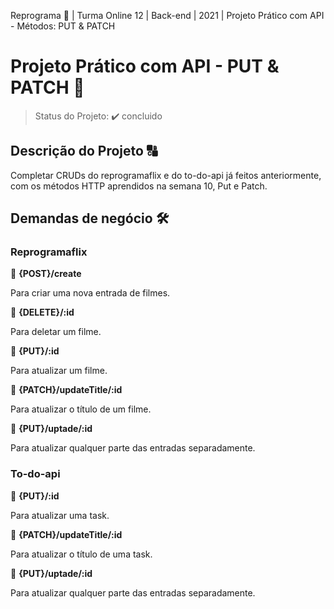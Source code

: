 Reprograma :rocket: | Turma Online 12 | Back-end | 2021 | Projeto Prático com API - Métodos: PUT & PATCH

# Projeto Prático com API - PUT & PATCH :dancers:

> Status do Projeto: :heavy_check_mark: concluido

## Descrição do Projeto :capital_abcd: 

Completar CRUDs do reprogramaflix e do to-do-api já feitos anteriormente, com os métodos HTTP aprendidos na semana 10, Put e Patch. 
<br />

## Demandas de negócio :hammer_and_wrench:

### Reprogramaflix

<!-- :small_blue_diamond: {GET}/ 
para visualizar uma mensagem de boas vindas.

:small_blue_diamond: {GET}/todos 
para visualizar todos os filmes.

:small_blue_diamond: {GET}/titulo 
para visualizar um filme específico.

:small_blue_diamond: {GET}/genero
para localizar um filme pelo gênero, utilizando parâmetros. -->

<!-- :small_blue_diamond: {GET}/:id 
para visualizar um filme específico, consultando pelo id. -->

:small_blue_diamond: **{POST}/create**

Para criar uma nova entrada de filmes.

:small_blue_diamond: **{DELETE}/:id**

Para deletar um filme.

:small_blue_diamond: **{PUT}/:id**

Para atualizar um filme.

:small_blue_diamond: **{PATCH}/updateTitle/:id**

Para atualizar o título de um filme.

:small_blue_diamond: **{PUT}/uptade/:id**

Para atualizar qualquer parte das entradas separadamente.

### To-do-api

:small_blue_diamond: **{PUT}/:id**

Para atualizar uma task.

:small_blue_diamond: **{PATCH}/updateTitle/:id**

Para atualizar o título de uma task.

:small_blue_diamond: **{PUT}/uptade/:id**

Para atualizar qualquer parte das entradas separadamente.
